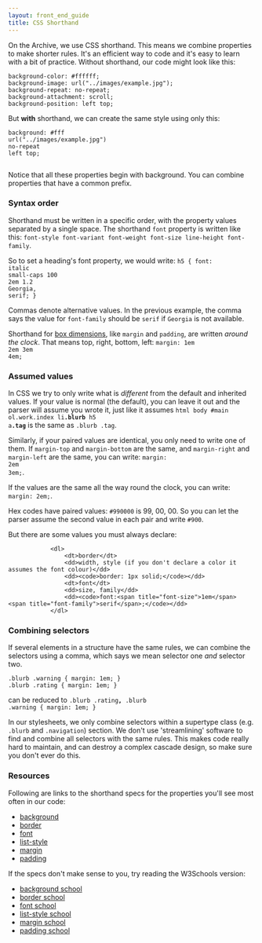 ```yaml
---
layout: front_end_guide
title: CSS Shorthand
---
```

On the Archive, we use CSS shorthand. This means we combine properties to make shorter rules. It's an efficient way to code and it's easy to learn with a bit of practice. Without shorthand, our code might look like this:

```
background-color: #ffffff;
background-image: url("../images/example.jpg");
background-repeat: no-repeat;
background-attachment: scroll;
background-position: left top;
```

But **with** shorthand, we can create the same style using only this:

<code>background: <span title="color">#fff</span> <span title="image">url("../images/example.jpg")</span> <span title="repeat">no-repeat</span><span title="scroll is default value"> </span><span title="position">left top</span>;	
</code>

Notice that all these properties begin with background. You can combine properties that have a common prefix.

### Syntax order

Shorthand must be written in a specific order, with the property values separated by a single space. The shorthand `font` property is written like this: `font-style font-variant font-weight font-size line-height font-family`.

So to set a heading's font property, we would write: <code>h5 { font: <span title="style">italic</span> <span title="variant">small-caps</span> <span title="weight">100</span> <span title="size">2em</span> <span title="line-height">1.2</span> <span title="family">Georgia</span>, <span title="family fallback alternative">serif</span>; }</code>

Commas denote alternative values. In the previous example, the comma says the value for `font-family` should be `serif` if `Georgia` is not available.

Shorthand for [box dimensions](http://www.w3.org/TR/CSS2/box.html), like `margin` and `padding`, are written *around the clock*. That means top, right, bottom, left: <code>margin: <span title="top">1em</span> <span title="right">2em</span> <span title="bottom">3em</span> <span title="left">4em</span>;</code>

### Assumed values

In CSS we try to only write what is *different* from the default and inherited values. If your value is normal (the default), you can leave it out and the parser will assume you wrote it, just like it assumes <code>html body #main ol.work.index li<strong>.blurb</strong> h5 a<strong>.tag</strong></code> is the same as `.blurb .tag`.

Similarly, if your paired values are identical, you only need to write one of them. If `margin-top` and `margin-bottom` are the same, and `margin-right` and `margin-left` are the same, you can write: <code>margin: <span title="top and bottom">2em</span> <span title="right and left">3em</span>;</code>.

If the values are the same all the way round the clock, you can write: `margin: 2em;`.

Hex codes have paired values: `#990000` is 99, 00, 00. So you can let the parser assume the second value in each pair and write `#900`.

But there are some values you must always declare:

				<dl>
					<dt>border</dt>
					<dd>width, style (if you don't declare a color it assumes the font colour)</dd>
					<dd><code>border: 1px solid;</code></dd>
					<dt>font</dt>
					<dd>size, family</dd>
					<dd><code>font:<span title="font-size">1em</span> <span title="font-family">serif</span>;</code></dd>
				</dl>

### Combining selectors

If several elements in a structure have the same rules, we can combine the selectors using a comma, which says we mean selector one *and* selector two.

```
.blurb .warning { margin: 1em; }
.blurb .rating { margin: 1em; }
```

can be reduced to <code>.blurb .rating<strong>,</strong> .blurb .warning { margin: 1em; }</code>

In our stylesheets, we only combine selectors within a supertype class (e.g. `.blurb` and `.navigation`) section. We don't use 'streamlining' software to find and combine all selectors with the same rules. This makes code really hard to maintain, and can destroy a complex cascade design, so make sure you don't ever do this.

### Resources

Following are links to the shorthand specs for the properties you'll see most often in our code:
				
* [background](http://www.w3.org/TR/CSS2/colors.html#prop-def-background) 
* [border](http://www.w3.org/TR/CSS2/box.html#border-shorthand-properties)
* [font](http://www.w3.org/TR/CSS2/fonts.html#font-shorthand)
* [list-style](http://www.w3.org/TR/CSS2/generate.html#list-style)
* [margin](http://www.w3.org/TR/CSS2/box.html#margin-properties)
* [padding](http://www.w3.org/TR/CSS2/box.html#padding-properties)

If the specs don't make sense to you, try reading the W3Schools version:

* [background school](http://www.w3schools.com/css/css_background.asp)
* [border school](http://www.w3schools.com/css/css_border.asp)
* [font school](http://www.w3schools.com/css/css_font.asp)
* [list-style school](http://www.w3schools.com/css/css_list.asp)
* [margin school](http://www.w3schools.com/css/css_margin.asp)
* [padding school](http://www.w3schools.com/css/css_padding.asp)